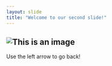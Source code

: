 ```yaml
---
layout: slide
title: "Welcome to our second slide!"
---
```

![This is an image](https://myoctocat.com/assets/images/base-octocat.svg)
---
Use the left arrow to go back!
